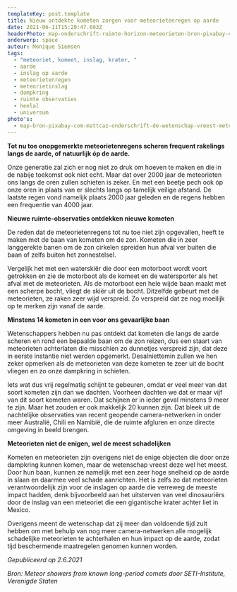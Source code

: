 ```yaml
---
templateKey: post.template
title: Nieuw ontdekte kometen zorgen voor meteorietenregen op aarde
date: 2021-06-11T15:29:47.693Z
headerPhoto: map-onderschrift-ruimte-horizon-meteorieten-bron-pixabay-com-coolvid-shows-image-img-ruimte-horizon-meteorieten-jpg
onderwerp: space
auteur: Monique Siemsen
tags:
  - "meteoriet, komeet, inslag, krater, "
  - aarde
  - inslag op aarde
  - meteorietenregen
  - meteorietinslag
  - dampkring
  - ruimte observaties
  - heelal
  - universum
photo's:
  - map-bron-pixabay-com-mattcaz-onderschrift-de-wetenschap-vreest-meteorieten-omdat-zij-behoorlijk-schade-aan-de-aarde-kunnen-toebrengen-deze-krater-in-arizone-vs-is-door-zon-meteoriet-veroorzaakt-image-img-krater-arizona-meteorietins
---
```

**Tot nu toe onopgemerkte meteorietenregens scheren frequent rakelings langs de aarde, of natuurlijk óp de aarde.**

Onze generatie zal zich er nog niet zo druk om hoeven te maken en die in de nabije toekomst ook niet echt. Maar dat over 2000 jaar de meteorieten ons langs de oren zullen schieten is zeker. En met een beetje pech ook óp onze oren in plaats van er slechts langs op tamelijk veilige afstand. De laatste regen vond namelijk plaats 2000 jaar geleden en de regens hebben een frequentie van 4000 jaar. 

**Nieuwe ruimte-observaties ontdekken nieuwe kometen**

De reden dat de meteorietenregens tot nu toe niet zijn opgevallen, heeft te maken met de baan van kometen om de zon. Kometen die in zeer langgerekte banen om de zon cirkelen spreiden hun afval ver buiten die baan of zelfs buiten het zonnestelsel. 

Vergelijk het met een waterskiër die door een motorboot wordt voort getrokken en zie de motorboot als de komeet en de watersporter als het afval met de meteorieten. Als de motorboot een hele wijde baan maakt met een scherpe bocht, vliegt de skiër uit de bocht. Ditzelfde gebeurt met de meteorieten, ze raken zeer wijd verspreid. Zo verspreid dat ze nog moeilijk op te merken zijn vanaf de aarde.

**Minstens 14 kometen in een voor ons gevaarlijke baan**

Wetenschappers hebben nu pas ontdekt dat kometen die langs de aarde scheren en rond een bepaalde baan om de zon reizen, dus een staart van meteorieten achterlaten die misschien zo dunnetjes verspreid zijn, dat deze in eerste instantie niet werden opgemerkt. Desalniettemin zullen we hen zeker opmerken als de meteorieten van deze kometen te zeer uit de bocht vliegen en zo onze dampkring in schieten. 

Iets wat dus vrij regelmatig schijnt te gebeuren, omdat er veel meer van dat soort kometen zijn dan we dachten. Voorheen dachten we dat er maar vijf van dit soort kometen waren. Dat schijnen er in ieder geval minstens 9 meer te zijn. Maar het zouden er ook makkelijk 20 kunnen zijn. Dat bleek uit de nachtelijke observaties van recent geopende camera-netwerken in onder meer Australië, Chili en Namibië, die de ruimte afgluren en onze directe omgeving in beeld brengen.

**Meteorieten niet de enigen, wel de meest schadelijken**

Kometen en meteorieten zijn overigens niet de enige objecten die door onze dampkring kunnen komen, maar de wetenschap vreest deze wel het meest. Door hun baan, kunnen ze namelijk met een zeer hoge snelheid op de aarde in slaan en daarmee veel schade aanrichten. Het is zelfs zo dat meteorieten verantwoordelijk zijn voor de inslagen op aarde die verreweg de meeste impact hadden, denk bijvoorbeeld aan het uitsterven van veel dinosauriërs door de inslag van een meteoriet die een gigantische krater achter liet in Mexico.

Overigens meent de wetenschap dat zij meer dan voldoende tijd zult hebben om met behulp van nog meer camera-netwerken alle mogelijk schadelijke meteorieten te achterhalen en hun impact op de aarde, zodat tijd beschermende maatregelen genomen kunnen worden.

*Gepubliceerd op 2.6.2021*

*Bron: Meteor showers from known long-period comets door SETI-Institute, Verenigde Staten*
